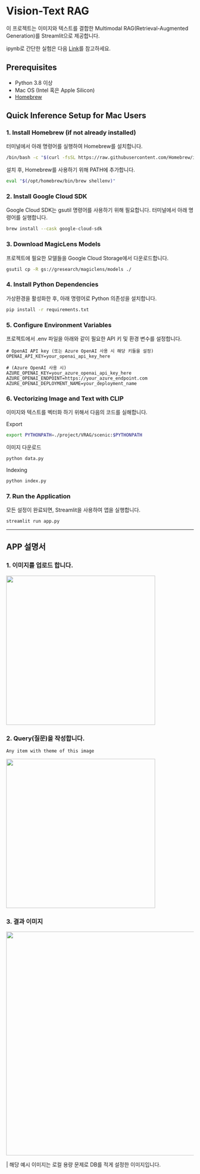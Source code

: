 # Vision-Text RAG

이 프로젝트는 이미지와 텍스트를 결합한 Multimodal RAG(Retrieval-Augmented Generation)를 Streamlit으로 제공합니다.

ipynb로 간단한 실험은 다음 [Link](https://github.com/PARKYUNSU/pytorch_imple/tree/main/Agentic_RAG/Multimodal_RAG)를 참고하세요.

## Prerequisites
- Python 3.8 이상
- Mac OS (Intel 혹은 Apple Silicon)
- [Homebrew](https://brew.sh/)

## Quick Inference Setup for Mac Users

### 1. Install Homebrew (if not already installed)

터미널에서 아래 명령어를 실행하여 Homebrew를 설치합니다.

```bash
/bin/bash -c "$(curl -fsSL https://raw.githubusercontent.com/Homebrew/install/HEAD/install.sh)"
```

설치 후, Homebrew를 사용하기 위해 PATH에 추가합니다.

```bash
eval "$(/opt/homebrew/bin/brew shellenv)"
```
### 2. Install Google Cloud SDK
Google Cloud SDK는 gsutil 명령어를 사용하기 위해 필요합니다. 터미널에서 아래 명령어를 실행합니다.

```bash
brew install --cask google-cloud-sdk
```

### 3. Download MagicLens Models
프로젝트에 필요한 모델들을 Google Cloud Storage에서 다운로드합니다.

```bash
gsutil cp -R gs://gresearch/magiclens/models ./
```

### 4. Install Python Dependencies
가상환경을 활성화한 후, 아래 명령어로 Python 의존성을 설치합니다.
```bash
pip install -r requirements.txt
```

### 5. Configure Environment Variables
프로젝트에서 .env 파일을 아래와 같이 필요한 API 키 및 환경 변수를 설정합니다.

```dotenv
# OpenAI API key (또는 Azure OpenAI 사용 시 해당 키들을 설정)
OPENAI_API_KEY=your_openai_api_key_here

# (Azure OpenAI 사용 시)
AZURE_OPENAI_KEY=your_azure_openai_api_key_here
AZURE_OPENAI_ENDPOINT=https://your_azure_endpoint.com
AZURE_OPENAI_DEPLOYMENT_NAME=your_deployment_name
```

### 6. Vectorizing Image and Text with CLIP
이미지와 텍스트를 벡터화 하기 위해서 다음의 코드를 실해합니다.

Export
```bash
export PYTHONPATH=./project/VRAG/scenic:$PYTHONPATH
```

이미지 다운로드
```bash
python data.py
```

Indexing
```bash
python index.py
```

### 7. Run the Application
모든 설정이 완료되면, Streamlit을 사용하여 앱을 실행합니다.

```bash
streamlit run app.py
```

---
## APP 설명서

### 1. 이미지를 업로드 합니다.
<img src='https://github.com/user-attachments/assets/227e4123-ba35-4008-a4ab-bcd8dcb93bbd' width=400>

### 2. Query(질문)을 작성합니다.
```text
Any item with theme of this image
```
<img src="https://github.com/user-attachments/assets/3366a833-4d02-4c6a-93ea-9275e9fb7e24" width=400>


### 3. 결과 이미지

<img src="https://github.com/user-attachments/assets/604fe4ed-b0cc-4f75-8b92-5f3803c81de9" width=600>

| 해당 예시 이미지는 로컬 용량 문제로 DB를 적게 설정한 이미지입니다.
